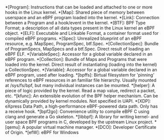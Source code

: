 <!-- This snippet is automatically included on every page and takes care of automatically highlighting terminology. -->
*[Program]: Instructions that can be loaded and attached to one or more hooks in the Linux kernel.
*[Map]: Shared piece of memory between userspace and an eBPF program loaded into the kernel.
*[Link]: Connection between a Program and a hook/event in the kernel.
*[BTF]: BPF Type Format; a description of all data types present in the Linux kernel an eBPF object.
*[ELF]: Executable and Linkable Format, a container format used for compiled eBPF programs.
*[Spec]: Unrealized blueprint of an eBPF resource, e.g. MapSpec, ProgramSpec, btf.Spec.
*[CollectionSpec]: Bundle of ProgramSpecs, MapSpecs and a btf.Spec. Direct result of loading an eBPF ELF.
*[VariableSpec]: Accessor for a global variable declared in an eBPF program.
*[Collection]: Bundle of Maps and Programs that were loaded into the kernel. Direct result of instantiating (loading into the kernel) a CollectionSpec.
*[Variable]: Accessor for a global variable declared in an eBPF program, used after loading.
*[bpffs]: Birtual filesystem for 'pinning' references to eBPF resources in an familiar file hierarchy. Usually mounted at /sys/fs/bpf, but many individual instances can be mounted.
*[helper]: A piece of logic provided by the kernel. Read a map value, redirect a packet, etc.
*[kfunc]: An extensible evolution of the BPF helper mechanism. Can be dynamically provided by kernel modules. Not specified in UAPI.
*[XDP]: eXpress Data Path, a high-performance eBPF-powered data path. Only has a receive hook.
*[bpf2go]: Convenience utility to compile eBPF C using clang and generate a Go skeleton.
*[libbpf]: A library for writing kernel- and user space BPF programs in C, developed by the upstream Linux project.
*[qemu]: A popular virtual machine manager.
*[DCO]: Developer Certificate of Origin.
*[efW]: eBPF for Windows

